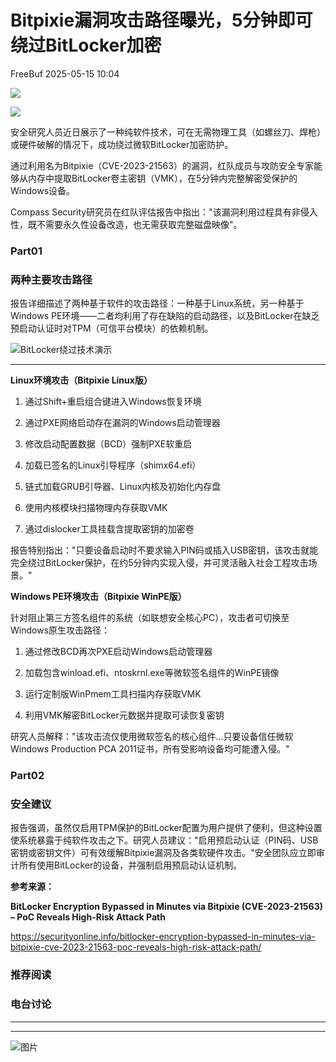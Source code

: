 #  Bitpixie漏洞攻击路径曝光，5分钟即可绕过BitLocker加密   
 FreeBuf   2025-05-15 10:04  
  
![](https://mmbiz.qpic.cn/mmbiz_gif/qq5rfBadR38jUokdlWSNlAjmEsO1rzv3srXShFRuTKBGDwkj4gvYy34iajd6zQiaKl77Wsy9mjC0xBCRg0YgDIWg/640?wx_fmt=gif "")  
  
  
![](https://mmbiz.qpic.cn/mmbiz_png/qq5rfBadR3ic9g6mOZiaQnNf7kIKxgDT1siaNCyx80wwWn2323gXR8hoYribkSvzySuMdrVJa8WnTicu5XKBZBGfyVA/640?wx_fmt=png&from=appmsg "")  
  
  
安全研究人员近日展示了一种纯软件技术，可在无需物理工具（如螺丝刀、焊枪）或硬件破解的情况下，成功绕过微软BitLocker加密防护。  
  
  
通过利用名为Bitpixie（CVE-2023-21563）的漏洞，红队成员与攻防安全专家能够从内存中提取BitLocker卷主密钥（VMK），在5分钟内完整解密受保护的Windows设备。  
  
  
Compass Security研究员在红队评估报告中指出："该漏洞利用过程具有非侵入性，既不需要永久性设备改造，也无需获取完整磁盘映像"。  
  
### Part01  
### 两种主要攻击路径  
  
  
报告详细描述了两种基于软件的攻击路径：一种基于Linux系统，另一种基于Windows PE环境——二者均利用了存在缺陷的启动路径，以及BitLocker在缺乏预启动认证时对TPM（可信平台模块）的依赖机制。  
  
  
![BitLocker绕过技术演示](https://mmbiz.qpic.cn/mmbiz_jpg/qq5rfBadR3ic9g6mOZiaQnNf7kIKxgDT1sIMpLqm45F7KeicXJrZEggZ2Y0E1qnoy7XdaLvVlaMXqZHWaJQwQBnkw/640?wx_fmt=jpeg&from=appmsg "")  
  
****  
**Linux环境攻击（Bitpixie Linux版）**  
  
1. 通过Shift+重启组合键进入Windows恢复环境  
  
1. 通过PXE网络启动存在漏洞的Windows启动管理器  
  
1. 修改启动配置数据（BCD）强制PXE软重启  
  
1. 加载已签名的Linux引导程序（shimx64.efi）  
  
1. 链式加载GRUB引导器、Linux内核及初始化内存盘  
  
1. 使用内核模块扫描物理内存获取VMK  
  
1. 通过dislocker工具挂载含提取密钥的加密卷  
  
报告特别指出："只要设备启动时不要求输入PIN码或插入USB密钥，该攻击就能完全绕过BitLocker保护，在约5分钟内实现入侵，并可灵活融入社会工程攻击场景。"  
  
  
**Windows PE环境攻击（Bitpixie WinPE版）**  
  
  
针对阻止第三方签名组件的系统（如联想安全核心PC），攻击者可切换至Windows原生攻击路径：  
  
1. 通过修改BCD再次PXE启动Windows启动管理器  
  
1. 加载包含winload.efi、ntoskrnl.exe等微软签名组件的WinPE镜像  
  
1. 运行定制版WinPmem工具扫描内存获取VMK  
  
1. 利用VMK解密BitLocker元数据并提取可读恢复密钥  
  
研究人员解释："该攻击流仅使用微软签名的核心组件...只要设备信任微软Windows Production PCA 2011证书，所有受影响设备均可能遭入侵。"  
  
### Part02  
### 安全建议  
  
  
报告强调，虽然仅启用TPM保护的BitLocker配置为用户提供了便利，但这种设置使系统暴露于纯软件攻击之下。研究人员建议："启用预启动认证（PIN码、USB密钥或密钥文件）可有效缓解Bitpixie漏洞及各类软硬件攻击。"安全团队应立即审计所有使用BitLocker的设备，并强制启用预启动认证机制。  
  
  
**参考来源：**  
  
**BitLocker Encryption Bypassed in Minutes via Bitpixie (CVE-2023-21563) – PoC Reveals High-Risk Attack Path**  
  
https://securityonline.info/bitlocker-encryption-bypassed-in-minutes-via-bitpixie-cve-2023-21563-poc-reveals-high-risk-attack-path/  
  
  
###   
###   
###   
### 推荐阅读  
  
[](https://mp.weixin.qq.com/s?__biz=MjM5NjA0NjgyMA==&mid=2651320343&idx=1&sn=4092a85b3c9cd6eea8dc0dcb48620652&scene=21#wechat_redirect)  
  
### 电台讨论  
  
****  
****  
  
![图片](https://mmbiz.qpic.cn/mmbiz_gif/qq5rfBadR3icF8RMnJbsqatMibR6OicVrUDaz0fyxNtBDpPlLfibJZILzHQcwaKkb4ia57xAShIJfQ54HjOG1oPXBew/640?wx_fmt=gif&wxfrom=5&wx_lazy=1&tp=webp "")  
  
